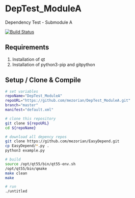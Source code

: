 # DepTest_ModuleA
Dependency Test - Submodule A

[![Build Status](https://travis-ci.org/mezorian/DepTest_ModuleA.svg?branch=master)](https://travis-ci.org/mezorian/DepTest_ModuleA)

## Requirements 

 1. Installation of qt
 2. Installation of python3-pip and gitpython

## Setup / Clone & Compile 

```bash
# set variables
repoName="DepTest_ModuleA"
repoURL="https://github.com/mezorian/DepTest_ModuleA.git"
branch="master"
manifest="default.xml"

# clone this repository
git clone ${repoURL}
cd ${repoName}

# download all depency repos
git clone https://github.com/mezorian/EasyDepend.git
cp EasyDepend/*.py .
python3 example.py

# build
source /opt/qt55/bin/qt55-env.sh
/opt/qt55/bin/qmake
make clean
make

# run
./untitled

```

